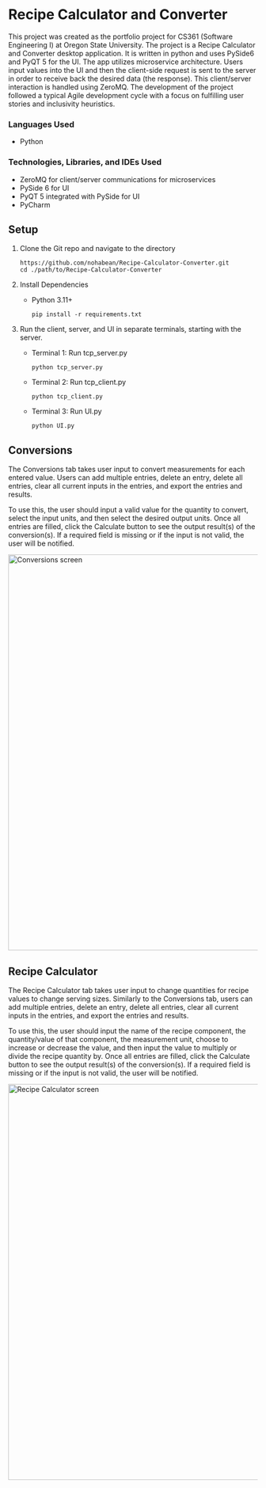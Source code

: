 # Recipe Calculator and Converter
This project was created as the portfolio project for CS361 (Software Engineering I) at Oregon State University. 
The project is a Recipe Calculator and Converter desktop application. It is written in python and uses PySide6 and PyQT 5 for the UI. The app utilizes microservice architecture. Users input values into the UI and then the client-side request is sent to the server in order to receive back the desired data (the response). This client/server interaction is handled using ZeroMQ. The development of the project followed a typical Agile development cycle with a focus on fulfilling user stories and inclusivity heuristics.

### Languages Used
<ul>
    <li>Python</li>
</ul>

### Technologies, Libraries, and IDEs Used
<ul>
    <li>ZeroMQ for client/server communications for microservices</li>
    <li>PySide 6 for UI</li>
    <li>PyQT 5 integrated with PySide for UI</li>
    <li>PyCharm</li>
</ul>

## Setup
1. Clone the Git repo and navigate to the directory

    ```
   https://github.com/nohabean/Recipe-Calculator-Converter.git
   cd ./path/to/Recipe-Calculator-Converter
   ```

2. Install Dependencies
   - Python 3.11+
    
      ```
      pip install -r requirements.txt
      ```

3. Run the client, server, and UI in separate terminals, starting with the server.
   - Terminal 1: Run tcp_server.py

     ```
     python tcp_server.py
     ```   

   - Terminal 2: Run tcp_client.py
   
     ```
     python tcp_client.py
     ```    
   
   - Terminal 3: Run UI.py
   
     ```
     python UI.py
     ```  

## Conversions
The Conversions tab takes user input to convert measurements for each entered value. Users can add multiple entries, delete an entry, delete all entries, clear all current inputs in the entries, and export the entries and results.

To use this, the user should input a valid value for the quantity to convert, select the input units, and then select the desired output units. Once all entries are filled, click the Calculate button to see the output result(s) of the conversion(s). If a required field is missing or if the input is not valid, the user will be notified. 

<img src="./images/conversions.png" alt="Conversions screen" width="800px" />

## Recipe Calculator
The Recipe Calculator tab takes user input to change quantities for recipe values to change serving sizes. Similarly to the Conversions tab, users can add multiple entries, delete an entry, delete all entries, clear all current inputs in the entries, and export the entries and results.

To use this, the user should input the name of the recipe component, the quantity/value of that component, the measurement unit, choose to increase or decrease the value, and then input the value to multiply or divide the recipe quantity by. Once all entries are filled, click the Calculate button to see the output result(s) of the conversion(s). If a required field is missing or if the input is not valid, the user will be notified.

<img src="./images/calculator.png" alt="Recipe Calculator screen" width="800px" />
